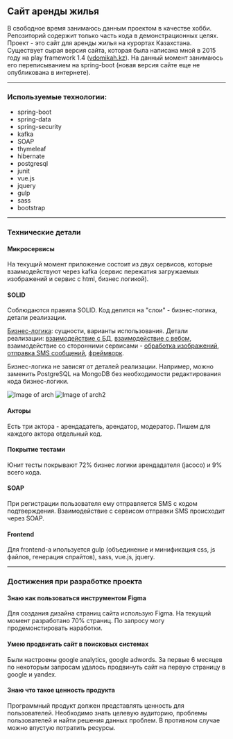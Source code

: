## Сайт аренды жилья

В свободное время занимаюсь данным проектом в качестве хобби. Репозиторий содержит только часть кода в демонстрационных целях. Проект - это сайт для аренды жилья на курортах Казахстана. Существует сырая версия сайта, которая была написана мной в 2015 году на play framework 1.4 ([vdomikah.kz](http://vdomikah.kz)). На данный момент занимаюсь его переписыванием на spring-boot (новая версия сайте еще не опубликована в интернете).


---


### Используемые технологии:
* spring-boot
* spring-data
* spring-security
* kafka
* SOAP
* thymeleaf
* hibernate
* postgresql
* junit
* vue.js
* jquery
* gulp
* sass
* bootstrap

---


### Технические детали
#### Микросервисы
На текущий момент приложение состоит из двух сервисов, которые взаимодействуют через kafka (сервис пережатия загружаемых изображений и сервис с html, бизнес логикой).
#### SOLID
Соблюдаются правила SOLID. Код делится на "слои" - бизнес-логика, детали реализации. 

[Бизнес-логика](https://github.com/happy-robot/resortcodedemo/tree/master/src/main/java/kz/kaps/resort/core): сущности, варианты использования.
Детали реализации: [взаимодействие с БД](https://github.com/happy-robot/resortcodedemo/tree/master/src/main/java/kz/kaps/resort/dataproviders/database), [взаимодействие с вебом](https://github.com/happy-robot/resortcodedemo/tree/master/src/main/java/kz/kaps/resort/entrypoints), взаимодействие со сторонними сервисами - [обработка изображений](https://github.com/happy-robot/resortcodedemo/tree/master/src/main/java/kz/kaps/resort/dataproviders/image), [отправка SMS сообщений](https://github.com/happy-robot/resortcodedemo/tree/master/src/main/java/kz/kaps/resort/dataproviders/sms), [фреймворк](https://github.com/happy-robot/resortcodedemo/tree/master/src/main/java/kz/kaps/resort/configuration). 

Бизнес-логика не зависят от деталей реализации. Например, можно заменить PostgreSQL на MongoDB без необходимости редактирования кода бизнес-логики. 


![Image of arch](https://github.com/happy-robot/resort/blob/master/docs/images/clean-architecture-diagram-1.png)
![Image of arch2](https://github.com/happy-robot/resort/blob/master/docs/images/clean-architecture-diagram-2.png)
#### Акторы
Есть три актора - арендадатель, арендатор, модератор. Пишем для каждого актора отдельный код.
#### Покрытие тестами
Юнит тесты покрывают 72% бизнес логики арендадателя (jacoco) и 9% всего кода.
#### SOAP
При регистрации пользователя ему отправляется SMS с кодом подтверждения. Взаимодействие с сервисом отправки SMS происходит через SOAP.
#### Frontend
Для frontend-а ипользуется gulp (объединение и минификация css, js файлов, генерация спрайтов), sass, vue.js, jquery.

---


### Достижения при разработке проекта
#### Знаю как пользоваться инструментом Figma
Для создания дизайна страниц сайта использую Figma. На текущий момент разработано 70% страниц. По запросу могу продемонстировать наработки.
#### Умею продвигать сайт в поисковых системах
Были настроены google analytics, google adwords. За первые 6 месяцев по некоторым запросам удалось продвинуть сайт на первую страницу в google и yandex.
#### Знаю что такое ценность продукта
Программный продукт должен представлять ценность для пользователей. Необходимо знать целевую аудиторию, проблемы пользователей и найти решения данных проблем. В противном случае можно впустую потратить ресурсы.
